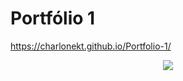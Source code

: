 # Portfólio 1

https://charlonekt.github.io/Portfolio-1/

<div align="center">

  <img src="https://github.com/CharloneKT/Portfolio-1/assets/97756930/1081be63-21de-4739-a294-90abe0f59abf" with="100">
  
</div>

